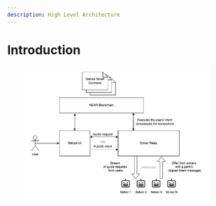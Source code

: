 ```yaml
---
description: High Level Architecture
---
```


# Introduction

<figure><img src="../.gitbook/assets/solver-relay-v2-user-docs.jpg" alt=""><figcaption></figcaption></figure>
